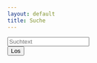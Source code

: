 ```yaml
---
layout: default
title: Suche
--- 
```

	
<div class="container">
	<form action="get" id="site_search">
	   <div class="row justify-content-md-center">
	  	 <div class="col-lg-5">
		    <input id="search_box" name="textinput" type="text" placeholder="Suchtext" class="form-control input-md">
	     </div>
	     <div class="col-lg-1">
		    <button id="singlebutton" name="singlebutton" class="btn btn-secondary">Los</button>
	     </div>
	   </div>
	</form>
  	<div class="row justify-content-md-center" id="search_results">		
	</div>
</div>
<script src="/js/jquery-3.1.0.min.js"></script>
<script src="/js/lunr.min.js"></script>
<script src="/js/search.min.js"></script>